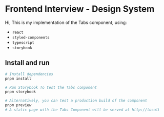 # Frontend Interview - Design System

Hi,
This is my implementation of the Tabs component, using:

- `react`
- `styled-components`
- `typescript`
- `storybook`

## Install and run

```bash
# Install dependencies
pnpm install

# Run Storybook To test the Tabs component
pnpm storybook

# Alternatively, you can test a production build of the component
pnpm preview
# A static page with the Tabs Component will be served at http://localhost:4173/
```
